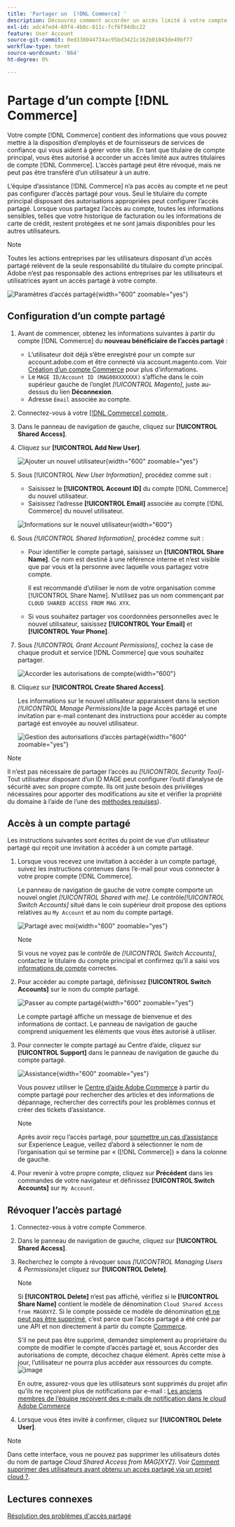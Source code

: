 ```yaml
---
title: 'Partager un  [!DNL Commerce] '
description: Découvrez comment accorder un accès limité à votre compte  [!DNL Commerce]  d’autres titulaires  [!DNL Commerce]  compte.
exl-id: adc4fed4-89f4-4b0c-811c-fcf6f94dbc22
feature: User Account
source-git-commit: 0ed338044734ac95bd3421c162b01043de49bf77
workflow-type: tm+mt
source-wordcount: '864'
ht-degree: 0%

---
```


# Partage d’un compte [!DNL Commerce]

Votre compte [!DNL Commerce] contient des informations que vous pouvez mettre à la disposition d’employés et de fournisseurs de services de confiance qui vous aident à gérer votre site. En tant que titulaire de compte principal, vous êtes autorisé à accorder un accès limité aux autres titulaires de compte [!DNL Commerce]. L’accès partagé peut être révoqué, mais ne peut pas être transféré d’un utilisateur à un autre.

L’équipe d’assistance [!DNL Commerce] n’a pas accès au compte et ne peut pas configurer d’accès partagé pour vous. Seul le titulaire du compte principal disposant des autorisations appropriées peut configurer l’accès partagé. Lorsque vous partagez l’accès au compte, toutes les informations sensibles, telles que votre historique de facturation ou les informations de carte de crédit, restent protégées et ne sont jamais disponibles pour les autres utilisateurs.

>[!NOTE]
>
>Toutes les actions entreprises par les utilisateurs disposant d’un accès partagé relèvent de la seule responsabilité du titulaire du compte principal. Adobe n’est pas responsable des actions entreprises par les utilisateurs et utilisatrices ayant un accès partagé à votre compte.

![Paramètres d’accès partagé](./assets/shared-access.png){width="600" zoomable="yes"}

## Configuration d’un compte partagé

1. Avant de commencer, obtenez les informations suivantes à partir du compte [!DNL Commerce] du **nouveau bénéficiaire de l’accès partagé** :

   - L’utilisateur doit déjà s’être enregistré pour un compte sur account.adobe.com et être connecté via account.magento.com. Voir [Création d’un compte Commerce](https://experienceleague.adobe.com/en/docs/commerce-admin/start/commerce-account/commerce-account-create#create-a-commerce-account) pour plus d’informations.
   - Le `MAGE ID/Account ID (MAG00XXXXXXX)` s’affiche dans le coin supérieur gauche de l’onglet _[!UICONTROL Magento]_, juste au-dessus du lien **Déconnexion**.
   - Adresse `Email` associée au compte.

1. Connectez-vous à votre [[!DNL Commerce]  compte ](commerce-account-create.md).

1. Dans le panneau de navigation de gauche, cliquez sur **[!UICONTROL Shared Access]**.

1. Cliquez sur **[!UICONTROL Add New User]**.

   ![Ajouter un nouvel utilisateur](./assets/shared-access-add.png){width="600" zoomable="yes"}

1. Sous [!UICONTROL _New User Information]_, procédez comme suit :

   - Saisissez le **[!UICONTROL Account ID]** du compte [!DNL Commerce] du nouvel utilisateur.
   - Saisissez l’adresse **[!UICONTROL Email]** associée au compte [!DNL Commerce] du nouvel utilisateur.

   ![Informations sur le nouvel utilisateur](./assets/shared-new-user.png){width="600"}

1. Sous _[!UICONTROL Shared Information]_, procédez comme suit :

   - Pour identifier le compte partagé, saisissez un **[!UICONTROL Share Name]**. Ce nom est destiné à une référence interne et n’est visible que par vous et la personne avec laquelle vous partagez votre compte.

     Il est recommandé d’utiliser le nom de votre organisation comme [!UICONTROL Share Name]. N’utilisez pas un nom commençant par `CLOUD SHARED ACCESS FROM MAG XYX`.
   - Si vous souhaitez partager vos coordonnées personnelles avec le nouvel utilisateur, saisissez **[!UICONTROL Your Email]** et **[!UICONTROL Your Phone]**.

1. Sous _[!UICONTROL Grant Account Permissions]_, cochez la case de chaque produit et service [!DNL Commerce] que vous souhaitez partager.

   ![Accorder les autorisations de compte](./assets/shared-permissions.png){width="600"}

1. Cliquez sur **[!UICONTROL Create Shared Access]**.

   Les informations sur le nouvel utilisateur apparaissent dans la section _[!UICONTROL Manage Permissions]_&#x200B;de la page Accès partagé et une invitation par e-mail contenant des instructions pour accéder au compte partagé est envoyée au nouvel utilisateur.

   ![Gestion des autorisations d’accès partagé](./assets/shared-manage-permissions.png){width="600" zoomable="yes"}

>[!NOTE]
>
>Il n’est pas nécessaire de partager l’accès au _[!UICONTROL Security Tool]_- Tout utilisateur disposant d’un ID MAGE peut configurer l’outil d’analyse de sécurité avec son propre compte. Ils ont juste besoin des privilèges nécessaires pour apporter des modifications au site et vérifier la propriété du domaine à l’aide de l’une des [méthodes requises](https://experienceleague.adobe.com/en/docs/commerce-admin/systems/security/security-scan)).

## Accès à un compte partagé

Les instructions suivantes sont écrites du point de vue d’un utilisateur partagé qui reçoit une invitation à accéder à un compte partagé.

1. Lorsque vous recevez une invitation à accéder à un compte partagé, suivez les instructions contenues dans l’e-mail pour vous connecter à votre propre compte [!DNL Commerce].

   Le panneau de navigation de gauche de votre compte comporte un nouvel onglet _[!UICONTROL Shared with me]_. Le contrôle&#x200B;_[!UICONTROL Switch Accounts]_ situé dans le coin supérieur droit propose des options relatives au `My Account` et au nom du compte partagé.

   ![Partagé avec moi](./assets/shared-with-me.png){width="600" zoomable="yes"}

   >[!NOTE]
   >
   >   Si vous ne voyez pas le contrôle de _[!UICONTROL Switch Accounts]_, contactez le titulaire du compte principal et confirmez qu’il a saisi vos [informations de compte](#set-up-a-shared-account) correctes.


1. Pour accéder au compte partagé, définissez **[!UICONTROL Switch Accounts]** sur le nom du compte partagé.

   ![Passer au compte partagé](./assets/shared-switch.png){width="600" zoomable="yes"}

   Le compte partagé affiche un message de bienvenue et des informations de contact. Le panneau de navigation de gauche comprend uniquement les éléments que vous êtes autorisé à utiliser.

1. Pour connecter le compte partagé au Centre d’aide, cliquez sur **[!UICONTROL Support]** dans le panneau de navigation de gauche du compte partagé.

   ![Assistance](./assets/shared-support.png){width="600" zoomable="yes"}

   Vous pouvez utiliser le [Centre d’aide Adobe Commerce](https://experienceleague.adobe.com/en/docs/commerce-knowledge-base/kb/overview) à partir du compte partagé pour rechercher des articles et des informations de dépannage, rechercher des correctifs pour les problèmes connus et créer des tickets d’assistance.

   >[!NOTE]
   >
   >Après avoir reçu l’accès partagé, pour [soumettre un cas d’assistance](https://experienceleague.adobe.com/en/docs/commerce-knowledge-base/kb/help-center-guide/magento-help-center-user-guide#support-case) sur Experience League, veillez d’abord à sélectionner le nom de l’organisation qui se termine par « ([!DNL Commerce]) » dans la colonne de gauche.

1. Pour revenir à votre propre compte, cliquez sur **Précédent** dans les commandes de votre navigateur et définissez **[!UICONTROL Switch Accounts]** sur `My Account`.

## Révoquer l’accès partagé

1. Connectez-vous à votre compte Commerce.

1. Dans le panneau de navigation de gauche, cliquez sur **[!UICONTROL Shared Access]**.

1. Recherchez le compte à révoquer sous _[!UICONTROL Managing Users & Permissions]_&#x200B;et cliquez sur **[!UICONTROL Delete]**.

   >[!NOTE]
   >
   > Si **[!UICONTROL Delete]** n’est pas affiché, vérifiez si le **[!UICONTROL Share Name]** contient le modèle de dénomination `Cloud Shared Access from MAG0XYZ`. Si le compte possède ce modèle de dénomination [ et ne peut pas être supprimé](https://experienceleague.adobe.com/en/docs/commerce-knowledge-base/kb/help-center-guide/magento-help-center-user-guide#remove-cloud-shared-access-users), c’est parce que l’accès partagé a été créé par une API et non directement à partir du compte [Commerce](https://account.magento.com/).
   > 
   > S’il ne peut pas être supprimé, demandez simplement au propriétaire du compte de modifier le compte d’accès partagé et, sous Accorder des autorisations de compte, décochez chaque élément. Après cette mise à jour, l’utilisateur ne pourra plus accéder aux ressources du compte.
   > ![image](https://git.corp.adobe.com/AdobeDocs/commerce-admin.en/assets/38345/55f383e5-89c7-4832-bada-f765b522f4b5)
   >
   > En outre, assurez-vous que les utilisateurs sont supprimés du projet afin qu’ils ne reçoivent plus de notifications par e-mail : [Les anciens membres de l’équipe reçoivent des e-mails de notification dans le cloud Adobe Commerce](https://experienceleague.adobe.com/en/docs/commerce-knowledge-base/kb/troubleshooting/miscellaneous/former-teammembers-receive-cloud-notification-emails)


1. Lorsque vous êtes invité à confirmer, cliquez sur **[!UICONTROL Delete User]**.

>[!NOTE]
>
>Dans cette interface, vous ne pouvez pas supprimer les utilisateurs dotés du nom de partage _Cloud Shared Access from MAG[XYZ]_. Voir [Comment supprimer des utilisateurs ayant obtenu un accès partagé via un projet cloud ?](https://experienceleague.adobe.com/en/docs/commerce-knowledge-base/kb/help-center-guide/magento-help-center-user-guide#remove-cloud-shared-access-users).

## Lectures connexes

[Résolution des problèmes d&#39;accès partagé](https://experienceleague.adobe.com/en/docs/commerce-knowledge-base/kb/troubleshooting/miscellaneous/shared-access-troubleshooting)

